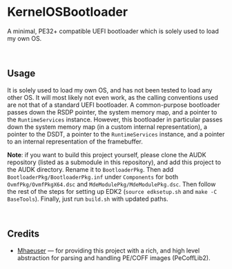 # KernelOSBootloader

A minimal, PE32+ compatible UEFI bootloader which is solely used to load my own OS.

<br />

## Usage

It is solely used to load my own OS, and has not been tested to load any other OS. It will most likely not even work, as the calling conventions used are not that of a standard UEFI bootloader. A common-purpose bootloader passes down the RSDP pointer, the system memory map, and a pointer to the `RuntimeServices` instance. However, this bootloader in particular passes down the system memory map (in a custom internal representation), a pointer to the DSDT, a pointer to the `RuntimeServices` instance, and a pointer to an internal representation of the framebuffer.

__Note__: if you want to build this project yourself, please clone the AUDK repository (listed as a submodule in this repository), and add this project to the AUDK directory. Rename it to `BootloaderPkg`. Then add `BootloaderPkg/BootloaderPkg.inf` under `Components` for both `OvmfPkg/OvmfPkgX64.dsc` and `MdeModulePkg/MdeModulePkg.dsc`. Then follow the rest of the steps for setting up EDK2 (`source edksetup.sh` and `make -C BaseTools`). Finally, just run `build.sh` with updated paths.

<br />

## Credits

- [Mhaeuser](https://github.com/mhaeuser) — for providing this project with a rich, and high level abstraction for parsing and handling PE/COFF images (PeCoffLib2).
